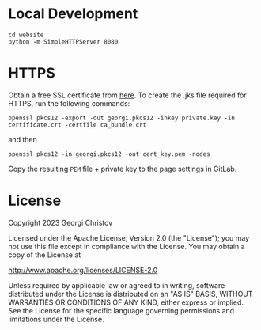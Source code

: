 # Local Development

```
cd website
python -m SimpleHTTPServer 8080 
```

# HTTPS

Obtain a free SSL certificate from [here](sslforfree.com). To create the .jks file required for HTTPS, run the following commands:

`openssl pkcs12 -export -out georgi.pkcs12 -inkey private.key -in certificate.crt -certfile ca_bundle.crt`

and then

`openssl pkcs12 -in georgi.pkcs12 -out cert_key.pem -nodes`

Copy the resulting `PEM` file + private key to the page settings in GitLab.

# License

Copyright 2023 Georgi Christov

Licensed under the Apache License, Version 2.0 (the "License");
you may not use this file except in compliance with the License.
You may obtain a copy of the License at

http://www.apache.org/licenses/LICENSE-2.0

Unless required by applicable law or agreed to in writing, software
distributed under the License is distributed on an "AS IS" BASIS,
WITHOUT WARRANTIES OR CONDITIONS OF ANY KIND, either express or implied.
See the License for the specific language governing permissions and
limitations under the License.
